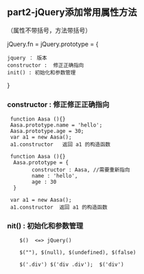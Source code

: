 ## part2-jQuery添加常用属性方法
（属性不带括号，方法带括号）

jQuery.fn = jQuery.prototype = {

    jquery ： 版本 
    constructor :  修正正确指向
    init() : 初始化和参数管理
    
}

### constructor :  修正修正正确指向      
     function Aasa (){}      
     Aasa.prototype.name = 'hello';
     Aasa.prototype.age = 30;     
     var a1 = new Aasa();
     a1.constructor   返回 a1 的构造函数
     
     function Aasa (){} 
      Aasa.prototype = {
            constructor : Aasa, //需要重新指向
            name : 'hello',
            age : 30
      }
     
     var a1 = new Aasa();
     a1.constructor  返回 a1 的构造函数
     
     
### nit() : 初始化和参数管理

        $()  <=> jQuery() 
        
        $(""), $(null), $(undefined), $(false)
        
        $('.div') $('div .div');  $('div')
